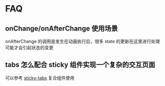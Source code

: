 # FAQ

## onChange/onAfterChange 使用场景

onAfterChange 的调用是发生在动画执行后，很多 state 的更新在这里进行处理可能才会引起状态的变更

## tabs 怎么配合 sticky 组件实现一个复杂的交互页面

可以参考 [sticky-tabs](/mobile/react/arco-design/pc/#/composite-components/sticky-tabs) 复合组件使用
